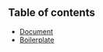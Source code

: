 ## Table of contents

- [Document](https://github.com/at-fe-rd/r-react/tree/master/document)
- [Boilerplate](https://github.com/at-fe-rd/r-react/tree/master/react-boilerplate)

